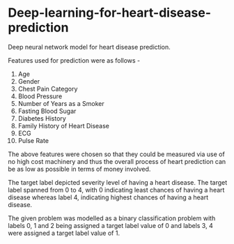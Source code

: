 # Deep-learning-for-heart-disease-prediction
Deep neural network model for heart disease prediction.

Features used for prediction were as follows - 
1) Age
2) Gender
3) Chest Pain Category
4) Blood Pressure
5) Number of Years as a Smoker
6) Fasting Blood Sugar
7) Diabetes History
8) Family History of Heart Disease
9) ECG
10) Pulse Rate

The above features were chosen so that they could be measured via use of no high cost machinery and thus the overall process of heart prediction can be as low as possible in terms of money involved.

The target label depicted severity level of having a heart disease. The target label spanned from 0 to 4, with 0 indicating least chances of having a heart disease whereas label 4, indicating highest chances of having a heart disease.

The given problem was modelled as a binary classification problem with labels 0, 1 and 2 being assigned a target label value of 0 and labels 3, 4 were assigned a target label value of 1. 
